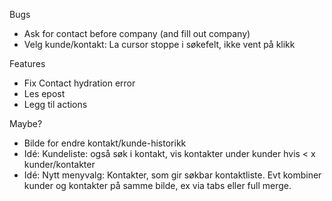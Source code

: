 
Bugs
* Ask for contact before company (and fill out company)
* Velg kunde/kontakt: La cursor stoppe i søkefelt, ikke vent på klikk

Features
* Fix Contact hydration error
* Les epost
* Legg til actions

Maybe?
* Bilde for endre kontakt/kunde-historikk
* Idé: Kundeliste: også søk i kontakt, vis kontakter under kunder hvis < x kunder/kontakter
* Idé: Nytt menyvalg: Kontakter, som gir søkbar kontaktliste. Evt kombiner kunder og kontakter på samme bilde, ex via tabs eller full merge.
